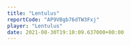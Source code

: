 ```yaml
---
title: "Lentulus"
reportCode: "AP9VBgb76dTW3Fxj"
player: "Lentulus"
date: 2021-08-30T19:10:09.637000+00:00
---
```

